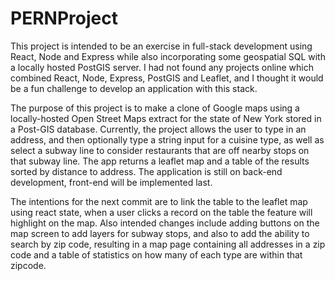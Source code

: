 # PERNProject

This project is intended to be an exercise in full-stack development using React, Node and Express while also incorporating some geospatial SQL with a locally hosted PostGIS server.
I had not found any projects online which combined React, Node, Express, PostGIS and Leaflet, and I thought it would be a fun challenge to develop an application with this stack.

The purpose of this project is to make a clone of Google maps using a locally-hosted Open Street Maps extract for the state of New York stored in a Post-GIS database. 
Currently, the project allows the user to type in an address, and then optionally type a string input for a cuisine type, as well as select a subway line to consider restaurants that are off nearby stops on that subway line. The app returns a leaflet map and a table of the results sorted by distance to address. The application is still on back-end development, front-end will be implemented last. 

The intentions for the next commit are to link the table to the leaflet map using react state, when a user clicks a record on the table the feature will highlight on the map. Also intended changes include adding buttons on the map screen to add layers for subway stops, and also to add the ability to search by zip code, resulting in a map page containing all addresses in a zip code and a table of statistics on how many of each type are within that zipcode.

